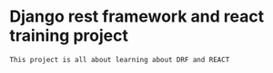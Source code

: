 # Django rest framework and react training project

    This project is all about learning about DRF and REACT